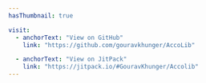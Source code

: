 ```yaml
---
hasThumbnail: true

visit:
  - anchorText: "View on GitHub"
    link: "https://github.com/gouravkhunger/AccoLib"

  - anchorText: "View on JitPack"
    link: "https://jitpack.io/#GouravKhunger/Accolib"
---
```

